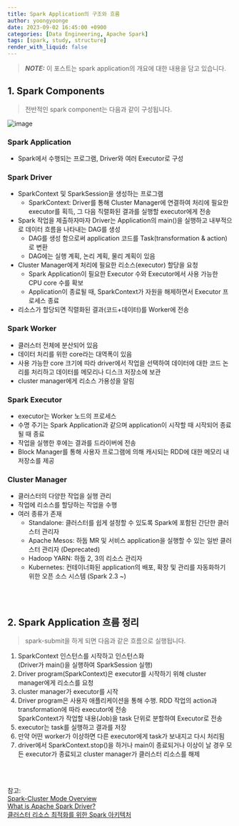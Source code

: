 ```yaml
---
title: Spark Application의 구조와 흐름
author: yoongyoonge
date: 2023-09-02 16:45:00 +0900
categories: [Data Engineering, Apache Spark]
tags: [spark, study, structure]
render_with_liquid: false
---
```


> **_NOTE:_** 이 포스트는 spark application의 개요에 대한 내용을 담고 있습니다.


## 1. Spark Components
> 전반적인 spark component는 다음과 같이 구성됩니다.

![image](https://github.com/yoongyoonge/yoongyoonge.github.io/assets/20895661/2086c0ef-6f6a-4959-bf4d-b856e31433db)

### Spark Application
- Spark에서 수행되는 프로그램, Driver와 여러 Executor로 구성


### Spark Driver
- SparkContext 및 SparkSession을 생성하는 프로그램
    - SparkContext: Driver를 통해 Cluster Manager에 연결하여 처리에 필요한 executor를 획득, 그 다음 직렬화된 결과를 실행할 executor에게 전송
- Spark 작업을 제출하자마자 Driver는 Application의 main()을 실행하고 내부적으로 데이터 흐름을 나타내는 DAG를 생성
    - DAG를 생성 함으로써 application 코드를 Task(transformation & action)로 변환 
    - DAG에는 실행 계획, 논리 계획, 물리 계획이 있음
- Cluster Manager에게 처리에 필요한 리소스(executor) 할당을 요청
    - Spark Application이 필요한 Executor 수와 Executor에서 사용 가능한 CPU core 수를 확보
    - Application이 종료될 때, SparkContext가 자원을 해제하면서 Executor  프로세스 종료
- 리소스가 할당되면 직렬화된 결과(코드+데이터)를 Worker에 전송

### Spark Worker
- 클러스터 전체에 분산되어 있음
- 데이터 처리를 위한 core라는 대역폭이 있음
- 사용 가능한 core 크기에 따라 driver에서 작업을 선택하여 데이터에 대한 코드 논리를 처리하고 데이터를 메모리나 디스크 저장소에 보관
- cluster manager에게 리소스 가용성을 알림

### Spark Executor
- executor는 Worker 노드의 프로세스
- 수명 주기는 Spark Application과 같으며 application이 시작할 때 시작되어 종료될 때 종료
- 작업을 실행한 후에는 결과를 드라이버에 전송
- Block Manager를 통해 사용자 프로그램에 의해 캐시되는 RDD에 대한 메모리 내 저장소를 제공


### Cluster Manager
- 클러스터의 다양한 작업을 실행 관리
- 작업에 리소스를 할당하는 작업을 수행
- 여러 종류가 존재
    - Standalone: 클러스터를 쉽게 설정할 수 있도록 Spark에 포함된 간단한 클러스터 관리자
    - Apache Mesos: 하둡 MR 및 서비스 application을 실행할 수 있는 일반 클러스터 관리자 (Deprecated)
    - Hadoop YARN: 하둡 2, 3의 리소스 관리자
    - Kubernetes: 컨테이너화된 application의 배포, 확장 및 관리를 자동화하기 위한 오픈 소스 시스템 (Spark 2.3 ~)

<br>
<br>

## 2. Spark Application 흐름 정리
> spark-submit을 하게 되면 다음과 같은 흐름으로 실행됩니다.

1. SparkContext 인스턴스를 시작하고 인스턴스화 <br> (Driver가 main()을 실행하여 SparkSession 실행)
2. Driver program(SparkContext)은 executor를 시작하기 위해 cluster manager에게 리소스를 요청
3. cluster manager가 executor를 시작
4. Driver program은 사용자 애플리케이션을 통해 수행. RDD 작업의 action과 transformation에 따라 executor에 전송 <br>
SparkContext가 작업할 내용(Job)을 task 단위로 분할하여 Executor로 전송
5. executor는 task를 실행하고 결과를 저장
6. 만약 어떤 worker가 이상하면 다른 executor에게 task가 보내지고 다시 처리됨
7. driver에서 SparkContext.stop()을 하거나 main이 종료되거나 이상이 날 경우 모든 executor가 종료되고 cluster manager가 클러스터 리소스를 해제


<br>
<br>

참고: <br>
[Spark-Cluster Mode Overview](https://spark.apache.org/docs/latest/cluster-overview.html) <br>
[What is Apache Spark Driver?](https://sparkbyexamples.com/spark/what-is-apache-spark-driver/) <br>
[클러스터 리소스 최적화를 위한 Spark 아키텍처](https://www.samsungsds.com/kr/insights/spark-cluster-job-server.html)